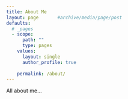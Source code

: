 ```yaml
---
title: About Me
layout: page       #archive/media/page/post
defaults:
  # _pages
  - scope:
      path: ""
      type: pages
    values:
      layout: single
      author_profile: true
	  
	permalink: /about/
---
```


All about me...